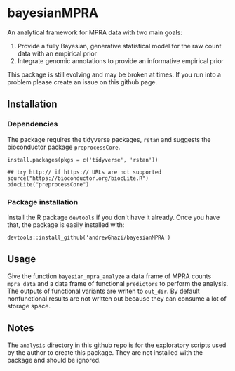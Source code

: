 # bayesianMPRA
An analytical framework for MPRA data with two main goals:
1. Provide a fully Bayesian, generative statistical model for the raw count data with an empirical prior
2. Integrate genomic annotations to provide an informative empirical prior

This package is still evolving and may be broken at times. If you run into a problem please create an issue on this github page.

## Installation  

### Dependencies  

The package requires the tidyverse packages, `rstan` and suggests the bioconductor package `preprocessCore`.

```
install.packages(pkgs = c('tidyverse', 'rstan'))

## try http:// if https:// URLs are not supported
source("https://bioconductor.org/biocLite.R")
biocLite("preprocessCore")
```

### Package installation

Install the R package `devtools` if you don't have it already. Once you have that, the package is easily installed with:

```
devtools::install_github('andrewGhazi/bayesianMPRA') 
```
## Usage

Give the function `bayesian_mpra_analyze` a data frame of MPRA counts `mpra_data` and a data frame of functional `predictors` to perform the analysis. The outputs of functional variants are writen to `out_dir`. By default nonfunctional results are not written out because they can consume a lot of storage space. 

## Notes

The `analysis` directory in this github repo is for the exploratory scripts used by the author to create this package. They are not installed with the package and should be ignored.
